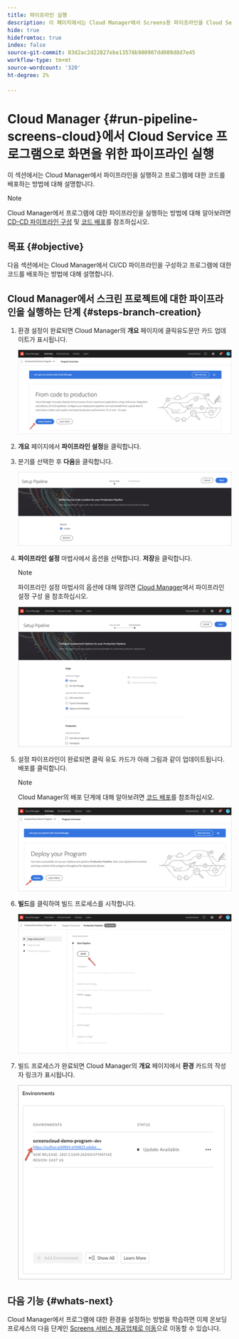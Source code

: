 ```yaml
---
title: 파이프라인 실행
description: 이 페이지에서는 Cloud Manager에서 Screens용 파이프라인을 Cloud Service 프로젝트로 실행하는 방법에 대해 설명합니다.
hide: true
hidefromtoc: true
index: false
source-git-commit: 83d2ac2d22827ebe13578b900907dd089d8d7e45
workflow-type: tm+mt
source-wordcount: '320'
ht-degree: 2%

---
```



# Cloud Manager {#run-pipeline-screens-cloud}에서 Cloud Service 프로그램으로 화면을 위한 파이프라인 실행

이 섹션에서는 Cloud Manager에서 파이프라인을 실행하고 프로그램에 대한 코드를 배포하는 방법에 대해 설명합니다.

>[!NOTE]
>Cloud Manager에서 프로그램에 대한 파이프라인을 실행하는 방법에 대해 알아보려면 [CD-CD 파이프라인 구성](https://experienceleague.adobe.com/docs/experience-manager-cloud-service/implementing/using-cloud-manager/configure-pipeline.html?lang=en) 및 [코드 배포](https://experienceleague.adobe.com/docs/experience-manager-cloud-service/implementing/using-cloud-manager/deploy-code.html?lang=en)를 참조하십시오.

## 목표 {#objective}

다음 섹션에서는 Cloud Manager에서 CI/CD 파이프라인을 구성하고 프로그램에 대한 코드를 배포하는 방법에 대해 설명합니다.

## Cloud Manager에서 스크린 프로젝트에 대한 파이프라인을 실행하는 단계 {#steps-branch-creation}

1. 환경 설정이 완료되면 Cloud Manager의 **개요** 페이지에 클릭유도문안 카드 업데이트가 표시됩니다.

   ![이미지](/help/screens-cloud/assets/onboarding/add-environ3.png)

1. **개요** 페이지에서 **파이프라인 설정**&#x200B;을 클릭합니다.

1. 분기를 선택한 후 **다음**&#x200B;을 클릭합니다.

   ![이미지](/help/screens-cloud/assets/onboarding/run-pipeline1.png)

1. **파이프라인 설정** 마법사에서 옵션을 선택합니다. **저장**&#x200B;을 클릭합니다.

   >[!NOTE]
   >파이프라인 설정 마법사의 옵션에 대해 알려면 [Cloud Manager](https://experienceleague.adobe.com/docs/experience-manager-cloud-service/implementing/using-cloud-manager/configure-pipeline.html?lang=en)에서 파이프라인 설정 구성 을 참조하십시오.

   ![이미지](/help/screens-cloud/assets/onboarding/run-pipeline2-a.png)

1. 설정 파이프라인이 완료되면 클릭 유도 카드가 아래 그림과 같이 업데이트됩니다. 배포를 클릭합니다.

   >[!NOTE]
   >Cloud Manager의 배포 단계에 대해 알아보려면 [코드 배포](https://experienceleague.adobe.com/docs/experience-manager-cloud-service/implementing/using-cloud-manager/deploy-code.html?lang=en)를 참조하십시오.

   ![이미지](/help/screens-cloud/assets/onboarding/run-pipeline3.png)

1. **빌드**&#x200B;를 클릭하여 빌드 프로세스를 시작합니다.

   ![이미지](/help/screens-cloud/assets/onboarding/run-pipeline4.png)

1. 빌드 프로세스가 완료되면 Cloud Manager의 **개요** 페이지에서 **환경** 카드의 작성자 링크가 표시됩니다.

   ![이미지](/help/screens-cloud/assets/onboarding/run-pipeline5.png)

## 다음 기능 {#whats-next}

Cloud Manager에서 프로그램에 대한 환경을 설정하는 방법을 학습하면 이제 온보딩 프로세스의 다음 단계인 [Screens 서비스 제공업체로 이동](/help/screens-cloud/configuring/navigating-to-screens-services-provider.md)으로 이동할 수 있습니다.